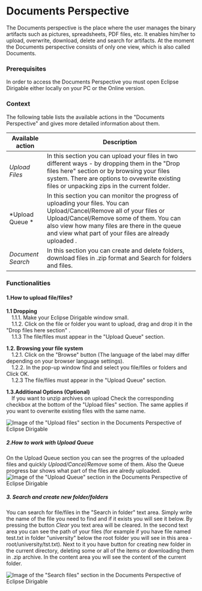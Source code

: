 # Documents Perspective #
The Documents perspective is the place where the user manages the binary artifacts such as pictures, spreadsheets, PDF files, etc. It enables him/her to upload, overwrite, download, delete and search for artifacts.
At the moment the Documents perspective consists of only one view, which is also called Documents.

### Prerequisites ###
In order to access the Documents Perspective you must open Eclipse Dirigable either locally on your PC or the Online version.

### Context ###
The following table lists the available actions in the "Documents Perspective" and gives more detailed information about them.

|Available action  | Description |
| ------------- | ------------- |
| *Upload Files*  | In this section you can upload your files in two different ways - by dropping them in the "Drop files here" section or by browsing your files system. There are options to ovvewrite existing files or   unpacking zips in the current folder.  |
| *Upload Queue * | In this section you can monitor the progress of uploading your files. You can Upload/Cancel/Remove all of your files or Upload/Cancel/Remove some of them. You can also view how many files are there in the queue and view what part of your files are already uploaded .  |
|*Document Search* | In this section you can create and delete folders, download files in .zip format and Search for folders and files.  |

### Functionalities ###

#### 1.How to upload file/files? ####

**1.1 Dropping** </br>
&emsp;1.1.1. Make your Eclipse Dirigable window small.</br>
&emsp;1.1.2. Click on the file or folder you want to upload, drag and drop it in the  "Drop files here section" .</br>
&emsp;1.1.3 The file/files must appear in the "Upload Queue" section.</br>

**1.2. Browsing your file system**</br>
&emsp;1.2.1. Click on the "Browse" button (The language of the label may differ depending on your browser language settings).</br>
&emsp;1.2.2. In the pop-up window find and select you file/files or folders and Click OK.</br>
&emsp;1.2.3 The file/files must appear in the "Upload Queue" section.</br>

**1.3.Additional Options (Optional)** </br>
&emsp;If you want to unzip archives on upload Check the corresponding checkbox at the bottom of the "Upload files" section. The same applies if you want to overwrite existing files with the same name.</br>

![Image of the "Upload files" section in the Documents Perspective of Eclipse Dirigable](https://i.gyazo.com/a8865dfb36eb6e667e4173a297f58c54.png)

##### 2.How to work with Upload Queue  </br>
On the Upload Queue section you can see the progrres of the uploaded files and quickly *Upload/Cancel/Remove* some of them. Also the Queue progress bar shows what part of the files are alredy uploaded.
![Image of the "Upload Queue" section in the Documents Perspective of Eclipse Dirigable](https://i.gyazo.com/33e83fb254ed500f31ba0b3559748b1d.png)

##### 3. Search and create new folder/folders #####
You can search for file/files in the "Search in folder" text area. Simply write the name of the file you need to find and if it exists you will see it below. By pressing the button *Clear* you text area will be cleared.
In the second text area you can see the path of your files (for example if you have file named test.txt in folder "university" below the root folder you will see in this area - root/university/tst.txt). Next to it you have button for creating new folder in the current directory, deleting some or all of the items or downloading them in .zip archive.
In the content area you will see the content of the current folder.

![Image of the "Search files" section in the Documents Perspective of Eclipse Dirigable](https://i.gyazo.com/1ea74cb3547266c53a88cb881861a5e0.png)


